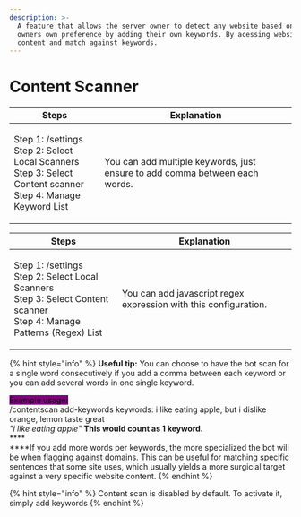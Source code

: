 ```yaml
---
description: >-
  A feature that allows the server owner to detect any website based on server
  owners own preference by adding their own keywords. By acessing website html
  content and match against keywords.
---
```


# Content Scanner

| Steps                                                                                                                       | Explanation                                                                  |
| --------------------------------------------------------------------------------------------------------------------------- | ---------------------------------------------------------------------------- |
| <p>Step 1:  /settings<br>Step 2: Select Local Scanners<br>Step 3: Select Content scanner<br>Step 4: Manage Keyword List</p> | You can add multiple keywords, just ensure to add comma between each words.  |

| Steps                                                                                                                                | Explanation                                                       |
| ------------------------------------------------------------------------------------------------------------------------------------ | ----------------------------------------------------------------- |
| <p>Step 1:  /settings<br>Step 2: Select Local Scanners<br>Step 3: Select Content scanner<br>Step 4: Manage Patterns (Regex) List</p> | You can add javascript regex expression with this configuration.  |

{% hint style="info" %}
**Useful tip:** You can choose to have the bot scan for a single word consecutively if you add a comma between each keyword or you can add several words in one single keyword.&#x20;

<mark style="background-color:purple;">Example usage:</mark>\
/contentscan add-keywords keywords: i like eating apple, but i dislike orange, lemon taste great\
_"i like eating apple"_ **This would count as 1 keyword.**\
****\
****If you add more words per keywords, the more specialized the bot will be when flagging against domains. This can be useful for matching specific sentences that some site uses, which usually yields a more surgicial target against a very specific website content.
{% endhint %}

{% hint style="info" %}
Content scan is disabled by default. To activate it, simply add keywords
{% endhint %}



